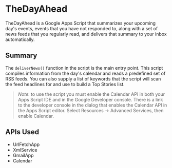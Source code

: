 TheDayAhead
===========

TheDayAhead is a Google Apps Script that summarizes your upcoming day's events, events that you have not responded to, along with a set of news feeds that you regularly read, and delivers that summary to your inbox automatically.

## Summary
The `deliverNews()` function in the script is the main entry point. This script compiles information from the day's calendar and reads a predefined set of RSS feeds. You can also supply a list of keywords that the script will scan the feed headlines for and use to build a Top Stories list.

> *Note*: to use the script you must enable the Calendar API in both your Apps Script IDE and in the Google Developer console. There is a link to the developer console in the dialog that enables the Calendar API  in the Apps Script editor. Select Resources -> Advanced Services, then enable Calendar.

## APIs Used
* UrlFetchApp
* XmlService
* GmailApp
* Calendar


